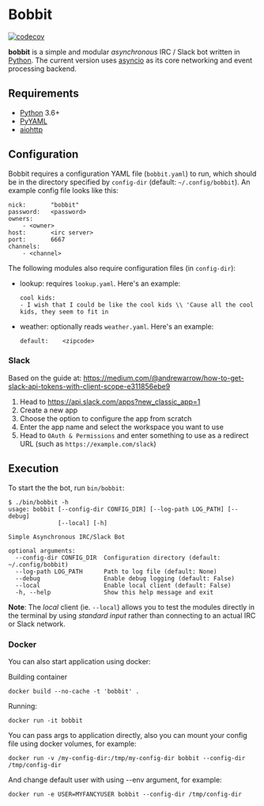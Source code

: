 # Bobbit

[![codecov](https://codecov.io/gh/pbui/bobbit/branch/bobbit-0.2.x/graph/badge.svg?token=86oI4k2IBZ)](https://codecov.io/gh/pbui/bobbit)

**bobbit** is a simple and modular *asynchronous* IRC / Slack bot written in
[Python].  The current version uses [asyncio] as its core networking and event
processing backend.

## Requirements

- [Python]  3.6+
- [PyYAML]
- [aiohttp]

## Configuration

Bobbit requires a configuration YAML file (`bobbit.yaml`) to run, which should
be in the directory specified by `config-dir` (default: `~/.config/bobbit`). An
example config file looks like this:

```
nick:       "bobbit"
password:   <password>
owners:
    - <owner>
host:       <irc server>
port:       6667
channels:
    - <channel>
```

The following modules also require configuration files (in `config-dir`):

- lookup: requires `lookup.yaml`. Here's an example:

  ```
  cool kids:
  - I wish that I could be like the cool kids \\ 'Cause all the cool kids, they seem to fit in
  ```

- weather: optionally reads `weather.yaml`. Here's an example:

  ```
  default:    <zipcode>
  ```

### Slack

Based on the guide at: https://medium.com/@andrewarrow/how-to-get-slack-api-tokens-with-client-scope-e311856ebe9

1. Head to https://api.slack.com/apps?new_classic_app=1
2. Create a new app
3. Choose the option to configure the app from scratch
4. Enter the app name and select the workspace you want to use
5. Head to `OAuth & Permissions` and enter something to use as a redirect URL (such as `https://example.com/slack`)

## Execution

To start the the bot, run `bin/bobbit`:

```
$ ./bin/bobbit -h
usage: bobbit [--config-dir CONFIG_DIR] [--log-path LOG_PATH] [--debug]
              [--local] [-h]

Simple Asynchronous IRC/Slack Bot

optional arguments:
  --config-dir CONFIG_DIR  Configuration directory (default: ~/.config/bobbit)
  --log-path LOG_PATH      Path to log file (default: None)
  --debug                  Enable debug logging (default: False)
  --local                  Enable local client (default: False)
  -h, --help               Show this help message and exit
```

**Note**: The *local* client (ie. `--local`) allows you to test the modules
directly in the terminal by using *standard input* rather than connecting to an
actual IRC or Slack network.

[Python]:   https://python.org
[PyYAML]:   http://pyyaml.org/
[aiohttp]:  https://docs.aiohttp.org/en/stable/
[asyncio]:  https://docs.python.org/3/library/asyncio.html


### Docker

You can also start application using docker:

Building container

```
docker build --no-cache -t 'bobbit' .
```

Running:

```
docker run -it bobbit
```

You can pass args to application directly, also you can mount your config file using docker volumes, for example:

```
docker run -v /my-config-dir:/tmp/my-config-dir bobbit --config-dir /tmp/config-dir
```

And change default user with using --env argument, for example:

```
docker run -e USER=MYFANCYUSER bobbit --config-dir /tmp/config-dir
```
